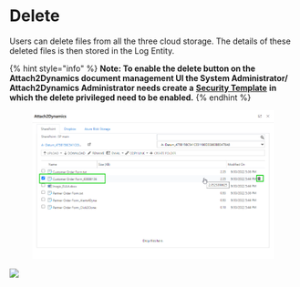 # Delete

Users can delete files from all the three cloud storage. The details of these deleted files is then stored in the Log Entity.

{% hint style="info" %}
**Note: To enable the delete button on the Attach2Dynamics document management UI the System Administrator/ Attach2Dynamics Administrator needs create a** [**Security Template**](https://docs.inogic.com/attach2dynamics/features/security-templates) **in which the delete privileged need to be enabled.**
{% endhint %}

<figure><img src="../../.gitbook/assets/delete file- slide 19.png" alt=""><figcaption></figcaption></figure>

![](<../../.gitbook/assets/Delete\_2 (2).png>)
